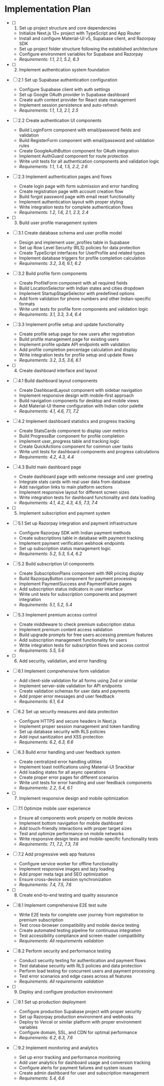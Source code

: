 # Implementation Plan

- [ ] 1. Set up project structure and core dependencies
  - Initialize Next.js 13+ project with TypeScript and App Router
  - Install and configure Material-UI v5, Supabase client, and Razorpay SDK
  - Set up project folder structure following the established architecture
  - Configure environment variables for Supabase and Razorpay
  - _Requirements: 1.1, 2.1, 5.2, 6.3_

- [ ] 2. Implement authentication system foundation
- [ ] 2.1 Set up Supabase authentication configuration
  - Configure Supabase client with auth settings
  - Set up Google OAuth provider in Supabase dashboard
  - Create auth context provider for React state management
  - Implement session persistence and auto-refresh
  - _Requirements: 1.1, 1.3, 2.1, 2.5_

- [ ] 2.2 Create authentication UI components
  - Build LoginForm component with email/password fields and validation
  - Build RegisterForm component with email/password and validation rules
  - Create GoogleAuthButton component for OAuth integration
  - Implement AuthGuard component for route protection
  - Write unit tests for all authentication components and validation logic
  - _Requirements: 1.1, 1.4, 1.5, 2.2, 2.6_

- [ ] 2.3 Implement authentication pages and flows
  - Create login page with form submission and error handling
  - Create registration page with account creation flow
  - Build forgot password page with email reset functionality
  - Implement authentication layout with proper styling
  - Write integration tests for complete authentication flows
  - _Requirements: 1.2, 1.6, 2.1, 2.3, 2.4_

- [ ] 3. Build user profile management system
- [ ] 3.1 Create database schema and user profile model
  - Design and implement user_profiles table in Supabase
  - Set up Row Level Security (RLS) policies for data protection
  - Create TypeScript interfaces for UserProfile and related types
  - Implement database triggers for profile completion calculation
  - _Requirements: 3.2, 3.6, 6.1, 6.2_

- [ ] 3.2 Build profile form components
  - Create ProfileForm component with all required fields
  - Build LocationSelector with Indian states and cities dropdown
  - Implement StartupStageSelector with predefined options
  - Add form validation for phone numbers and other Indian-specific formats
  - Write unit tests for profile form components and validation logic
  - _Requirements: 3.1, 3.3, 3.4, 6.4_

- [ ] 3.3 Implement profile setup and update functionality
  - Create profile setup page for new users after registration
  - Build profile management page for existing users
  - Implement profile update API endpoints with validation
  - Add profile completion percentage calculation and display
  - Write integration tests for profile setup and update flows
  - _Requirements: 3.2, 3.5, 3.6, 6.1_

- [ ] 4. Create dashboard interface and layout
- [ ] 4.1 Build dashboard layout components
  - Create DashboardLayout component with sidebar navigation
  - Implement responsive design with mobile-first approach
  - Build navigation components for desktop and mobile views
  - Add Material-UI theme configuration with Indian color palette
  - _Requirements: 4.1, 4.6, 7.1, 7.2_

- [ ] 4.2 Implement dashboard statistics and progress tracking
  - Create StatsCards component to display user metrics
  - Build ProgressBar component for profile completion
  - Implement user_progress table and tracking logic
  - Create QuickActions component for common user tasks
  - Write unit tests for dashboard components and progress calculations
  - _Requirements: 4.2, 4.3, 4.4_

- [ ] 4.3 Build main dashboard page
  - Create dashboard page with welcome message and user greeting
  - Integrate stats cards with real user data from database
  - Add navigation links to main platform sections
  - Implement responsive layout for different screen sizes
  - Write integration tests for dashboard functionality and data loading
  - _Requirements: 4.1, 4.2, 4.3, 4.5, 7.3, 7.4_

- [ ] 5. Implement subscription and payment system
- [ ] 5.1 Set up Razorpay integration and payment infrastructure
  - Configure Razorpay SDK with Indian payment methods
  - Create subscriptions table in database with payment tracking
  - Implement payment verification webhook endpoints
  - Set up subscription status management logic
  - _Requirements: 5.2, 5.3, 5.4, 6.2_

- [ ] 5.2 Build subscription UI components
  - Create SubscriptionPlans component with INR pricing display
  - Build RazorpayButton component for payment processing
  - Implement PaymentSuccess and PaymentFailure pages
  - Add subscription status indicators in user interface
  - Write unit tests for subscription components and payment integration
  - _Requirements: 5.1, 5.2, 5.4_

- [ ] 5.3 Implement premium access control
  - Create middleware to check premium subscription status
  - Implement premium content access validation
  - Build upgrade prompts for free users accessing premium features
  - Add subscription management functionality for users
  - Write integration tests for subscription flows and access control
  - _Requirements: 5.5, 5.6_

- [ ] 6. Add security, validation, and error handling
- [ ] 6.1 Implement comprehensive form validation
  - Add client-side validation for all forms using Zod or similar
  - Implement server-side validation for API endpoints
  - Create validation schemas for user data and payments
  - Add proper error messages and user feedback
  - _Requirements: 6.1, 6.4_

- [ ] 6.2 Set up security measures and data protection
  - Configure HTTPS and secure headers in Next.js
  - Implement proper session management and token handling
  - Set up database security with RLS policies
  - Add input sanitization and XSS protection
  - _Requirements: 6.2, 6.3, 6.6_

- [ ] 6.3 Build error handling and user feedback system
  - Create centralized error handling utilities
  - Implement toast notifications using Material-UI Snackbar
  - Add loading states for all async operations
  - Create proper error pages for different scenarios
  - Write unit tests for error handling and user feedback components
  - _Requirements: 2.2, 5.4, 6.1_

- [ ] 7. Implement responsive design and mobile optimization
- [ ] 7.1 Optimize mobile user experience
  - Ensure all components work properly on mobile devices
  - Implement bottom navigation for mobile dashboard
  - Add touch-friendly interactions with proper target sizes
  - Test and optimize performance on mobile networks
  - Write responsive design tests and mobile-specific functionality tests
  - _Requirements: 7.1, 7.2, 7.3, 7.6_

- [ ] 7.2 Add progressive web app features
  - Configure service worker for offline functionality
  - Implement responsive images and lazy loading
  - Add proper meta tags and SEO optimization
  - Ensure cross-device session synchronization
  - _Requirements: 7.4, 7.5, 7.6_

- [ ] 8. Create end-to-end testing and quality assurance
- [ ] 8.1 Implement comprehensive E2E test suite
  - Write E2E tests for complete user journey from registration to premium subscription
  - Test cross-browser compatibility and mobile device testing
  - Create automated testing pipeline for continuous integration
  - Test accessibility compliance and screen reader compatibility
  - _Requirements: All requirements validation_

- [ ] 8.2 Perform security and performance testing
  - Conduct security testing for authentication and payment flows
  - Test database security with RLS policies and data protection
  - Perform load testing for concurrent users and payment processing
  - Test error scenarios and edge cases across all features
  - _Requirements: All requirements validation_

- [ ] 9. Deploy and configure production environment
- [ ] 9.1 Set up production deployment
  - Configure production Supabase project with proper security
  - Set up Razorpay production environment and webhooks
  - Deploy to Vercel or similar platform with proper environment variables
  - Configure domain, SSL, and CDN for optimal performance
  - _Requirements: 6.2, 6.3, 7.6_

- [ ] 9.2 Implement monitoring and analytics
  - Set up error tracking and performance monitoring
  - Add user analytics for dashboard usage and conversion tracking
  - Configure alerts for payment failures and system issues
  - Create admin dashboard for user and subscription management
  - _Requirements: 5.4, 6.6_